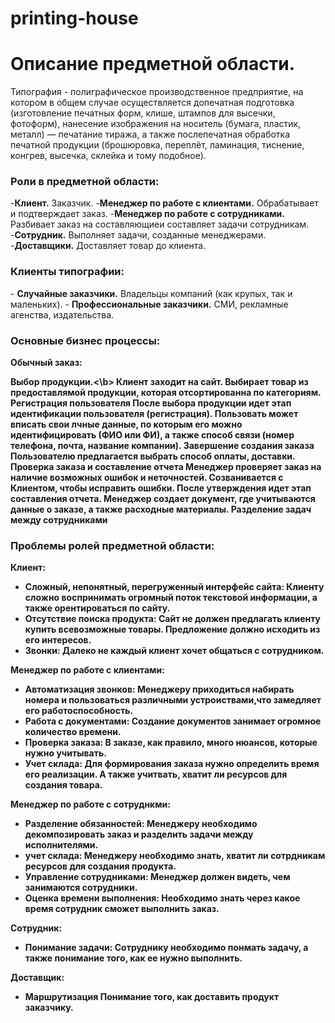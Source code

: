 # printing-house

<h1><b>Описание предметной области.</b></h1>

Типография - полиграфическое производственное предприятие, на котором в общем случае осуществляется допечатная подготовка (изготовление печатных форм, клише, штампов для высечки, фотоформ), нанесение изображения на носитель (бумага, пластик, металл) — печатание тиража, а также послепечатная обработка печатной продукции (брошюровка, переплёт, ламинация, тиснение, конгрев, высечка, склейка и тому подобное).

<h3>Роли в предметной области:</h3>
-<b>Клиент.</b> Заказчик.
-<b>Менеджер по работе с клиентами.</b> Обрабатывает и подтверждает заказ.
-<b>Менеджер по работе с сотрудниками.</b> Разбивает заказ на составляющиеи составляет задачи сотрудникам.
-<b>Сотрудник.</b> Выполняет задачи, созданные менеджерами.
-<b>Доставщики.</b> Доставляет товар до клиента.

<h3>Клиенты типографии:</h3>
- <b>Случайные заказчики.</b> Владельцы компаний (как крупых, так и маленьких).
- <b>Профессиональные заказчики.</b> СМИ, рекламные агенства, издательства.

<h3>Основные бизнес процессы:</h3>

<b>Обычный заказ:</b>

<b>Выбор продукции.<\b>
Клиент заходит на сайт. Выбирает товар из предоставлямой продукции, которая отсортированна по категориям.
<b>Регистрация пользователя</b>
После выбора продукции идет этап идентификации пользователя (регистрация). Пользовать может вписать свои лчные данные, по которым его можно идентифицировать (ФИО или ФИ), а также способ связи (номер телефона, почта, название компании).
<b>Завершение создания заказа</b>
Пользователю предлагается выбрать способ оплаты, доставки.
<b>Проверка заказа и составление отчета</b>
Менеджер проверяет заказ на наличие возможных ошибок и неточностей. Созванивается с Клиентом, чтобы исправить ошибки. После утверждения идет этап составления отчета. Менеджер создает документ, где учитываются данные о заказе, а также расходные материалы.
<b>Разделение задач между сотрудниками</b>



<h3>Проблемы ролей предметной области:</h3>

<b>Клиент:</b>
- Сложный, непонятный, перегруженный интерфейс сайта:
Клиенту сложно воспринимать огромный поток текстовой информации, а также орентироваться по сайту.
- Отсутствие поиска продукта:
Сайт не должен предлагать клиенту купить всевозможные товары. Предложение должно исходить из его интересов.
- Звонки:
Далеко не каждый клиент хочет общаться с сотрудником.

<b>Менеджер по работе с клиентами:</b>
- Автоматизация звонков:
Менеджеру приходиться набирать номера и пользоваться различными устроиствами,что замедляет его работоспособность.
- Работа с документами:
Создание документов занимает огромное количество времени.
- Проверка заказа:
В заказе, как правило, много нюансов, которые нужно учитывать.
- Учет склада:
Для формирования заказа нужно определить время его реализации. А также учитвать, хватит ли ресурсов для создания товара.

<b>Менеджер по работе с сотруднкми:</b>
- Разделение обязанностей:
Менеджеру необходимо декомпозировать заказ и разделить задачи между исполнителями.
- учет склада:
Менеджеру необходимо знать, хватит ли сотрдникам ресурсов для создания продукта.
- Управление сотрудниками:
Менеджер должен видеть, чем занимаются сотрудники.
- Оценка времени выполнения:
Необходимо знать через какое время сотрудник сможет выполнить заказ.

<b>Сотрудник:</b>
- Понимание задачи:
Сотруднику необходимо понмать задачу, а также понимание того, как ее нужно выполнить.

<b>Доставщик:</b>
- Маршрутизация
Понимание того, как доставить продукт заказчику.


